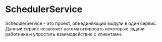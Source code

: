 # SchedulerService

SchedulerService - это проект, объединяющий модули в один сервис. 
Данный сервис позволяет автоматизировать некоторые задачи работника и упростить взаимодействие с клиентами. 